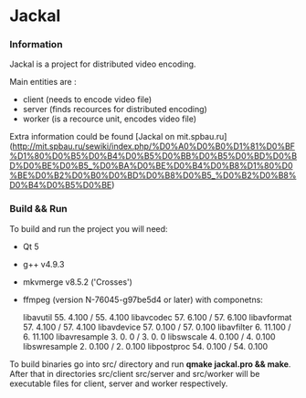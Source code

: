 # Jackal

### Information

Jackal is a project for distributed video encoding.

Main entities are :
* client (needs to encode video file)
* server (finds recources for distributed encoding)
* worker (is a recource unit, encodes video file)

Extra information could be found [Jackal on mit.spbau.ru] (http://mit.spbau.ru/sewiki/index.php/%D0%A0%D0%B0%D1%81%D0%BF%D1%80%D0%B5%D0%B4%D0%B5%D0%BB%D0%B5%D0%BD%D0%BD%D0%BE%D0%B5_%D0%BA%D0%BE%D0%B4%D0%B8%D1%80%D0%BE%D0%B2%D0%B0%D0%BD%D0%B8%D0%B5_%D0%B2%D0%B8%D0%B4%D0%B5%D0%BE)

### Build && Run

To build and run the project you will need:

* Qt 5
* g++ v4.9.3 
* mkvmerge v8.5.2 ('Crosses')
* ffmpeg (version N-76045-g97be5d4 or later) with componetns:
   
   libavutil      55.  4.100 / 55.  4.100  libavcodec     57.  6.100 / 57.  6.100
   libavformat    57.  4.100 / 57.  4.100  libavdevice    57.  0.100 / 57.  0.100
   libavfilter     6. 11.100 /  6. 11.100  libavresample   3.  0.  0 /  3.  0.  0
   libswscale      4.  0.100 /  4.  0.100  libswresample   2.  0.100 /  2.  0.100
   libpostproc    54.  0.100 / 54.  0.100

To build binaries go into src/ directory and run **qmake jackal.pro && make**. 
After that in directories src/client src/server and src/worker will be executable files for client, server and worker respectively.
